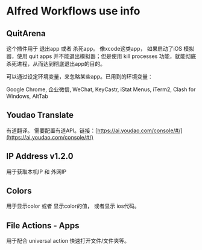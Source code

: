 # Alfred Workflows use info

## QuitArena

这个插件用于 退出app 或者 杀死app。
像xcode这类app， 如果启动了iOS 模拟器，使用 quit apps 并不能退出模拟器；但是使用 kill processes 功能，就能彻底杀死进程，从而达到彻底退出app的目的。

可以通过设定环境变量，来忽略某些app。已用到的环境变量：

Google Chrome, 企业微信, WeChat, KeyCastr, iStat Menus, iTerm2, Clash for Windows, AltTab

## Youdao Translate

有道翻译。 需要配置有道API。链接：[https://ai.youdao.com/console/#/](https://ai.youdao.com/console/#/)

## IP Address v1.2.0

用于获取本机IP 和 外网IP

## Colors

用于显示color 或者 显示color的值， 或者显示 ios代码。

## File Actions - Apps

用于配合 universal action 快速打开文件/文件夹等。
